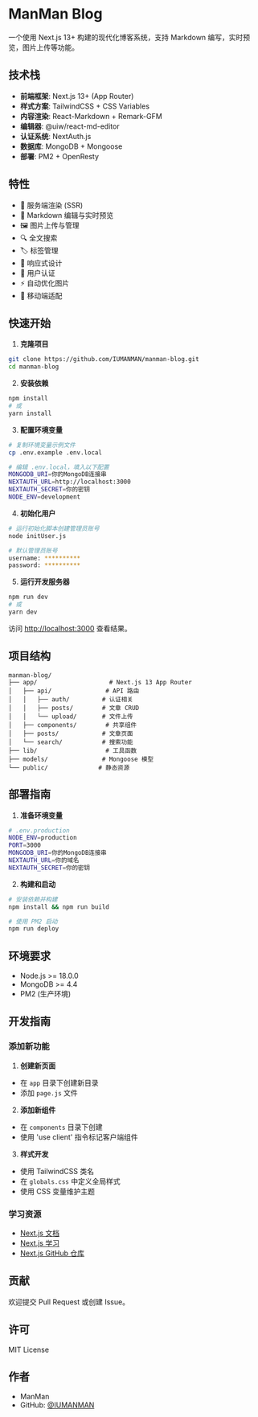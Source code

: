 # ManMan Blog

一个使用 Next.js 13+ 构建的现代化博客系统，支持 Markdown 编写，实时预览，图片上传等功能。

## 技术栈

- **前端框架**: Next.js 13+ (App Router)
- **样式方案**: TailwindCSS + CSS Variables
- **内容渲染**: React-Markdown + Remark-GFM
- **编辑器**: @uiw/react-md-editor
- **认证系统**: NextAuth.js
- **数据库**: MongoDB + Mongoose
- **部署**: PM2 + OpenResty

## 特性

- 🚀 服务端渲染 (SSR)
- 📝 Markdown 编辑与实时预览
- 🖼️ 图片上传与管理
- 🔍 全文搜索
- 🏷️ 标签管理
- 🎨 响应式设计
- 🔐 用户认证
- ⚡️ 自动优化图片
- 📱 移动端适配

## 快速开始

1. **克隆项目**
```bash
git clone https://github.com/IUMANMAN/manman-blog.git
cd manman-blog
```

2. **安装依赖**
```bash
npm install
# 或
yarn install
```

3. **配置环境变量**
```bash
# 复制环境变量示例文件
cp .env.example .env.local

# 编辑 .env.local，填入以下配置
MONGODB_URI=你的MongoDB连接串
NEXTAUTH_URL=http://localhost:3000
NEXTAUTH_SECRET=你的密钥
NODE_ENV=development
```

4. **初始化用户**
```bash
# 运行初始化脚本创建管理员账号
node initUser.js

# 默认管理员账号
username: **********
password: **********
```

5. **运行开发服务器**
```bash
npm run dev
# 或
yarn dev
```

访问 [http://localhost:3000](http://localhost:3000) 查看结果。

## 项目结构

```
manman-blog/
├── app/                    # Next.js 13 App Router
│   ├── api/               # API 路由
│   │   ├── auth/         # 认证相关
│   │   ├── posts/        # 文章 CRUD
│   │   └── upload/       # 文件上传
│   ├── components/        # 共享组件
│   ├── posts/            # 文章页面
│   └── search/           # 搜索功能
├── lib/                   # 工具函数
├── models/               # Mongoose 模型
└── public/              # 静态资源
```

## 部署指南

1. **准备环境变量**
```bash
# .env.production
NODE_ENV=production
PORT=3000
MONGODB_URI=你的MongoDB连接串
NEXTAUTH_URL=你的域名
NEXTAUTH_SECRET=你的密钥
```

2. **构建和启动**
```bash
# 安装依赖并构建
npm install && npm run build

# 使用 PM2 启动
npm run deploy
```


## 环境要求

- Node.js >= 18.0.0
- MongoDB >= 4.4
- PM2 (生产环境)

## 开发指南

### 添加新功能

1. **创建新页面**
- 在 `app` 目录下创建新目录
- 添加 `page.js` 文件

2. **添加新组件**
- 在 `components` 目录下创建
- 使用 'use client' 指令标记客户端组件

3. **样式开发**
- 使用 TailwindCSS 类名
- 在 `globals.css` 中定义全局样式
- 使用 CSS 变量维护主题

### 学习资源

- [Next.js 文档](https://nextjs.org/docs)
- [Next.js 学习](https://nextjs.org/learn)
- [Next.js GitHub 仓库](https://github.com/vercel/next.js)

## 贡献

欢迎提交 Pull Request 或创建 Issue。

## 许可

MIT License

## 作者

- ManMan
- GitHub: [@IUMANMAN](https://github.com/IUMANMAN)
